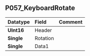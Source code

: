 ## P057\_KeyboardRotate ##
| **Datatype** | **Field** | **Comment** |
|:-------------|:----------|:------------|
| **UInt16** | Header |  |
| **Single** | Rotation |  |
| **Single** | Data1 |  |